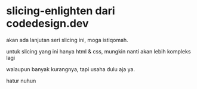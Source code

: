 # slicing-enlighten dari codedesign.dev

 akan ada lanjutan seri slicing ini, moga istiqomah.

 untuk slicing yang ini hanya html & css, mungkin nanti akan lebih kompleks lagi

 walaupun banyak kurangnya, tapi usaha dulu aja ya.

 hatur nuhun
